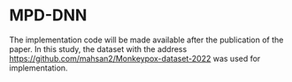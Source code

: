 # MPD-DNN
The implementation code will be made available after the publication of the paper.
In this study, the dataset with the address https://github.com/mahsan2/Monkeypox-dataset-2022 was used for implementation.
